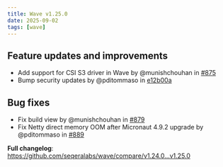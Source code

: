 ```yaml
---
title: Wave v1.25.0
date: 2025-09-02
tags: [wave]
---
```


## Feature updates and improvements

- Add support for CSI S3 driver in Wave by @munishchouhan in [#875](https://github.com/seqeralabs/wave/pull/875)
- Bump security updates by @pditommaso in [e12b00a](https://github.com/seqeralabs/wave/commit/e12b00af29ee07ae49fa4923c9eb241759f2a689)

## Bug fixes

- Fix build view by @munishchouhan in [#879](https://github.com/seqeralabs/wave/pull/879)
- Fix Netty direct memory OOM after Micronaut 4.9.2 upgrade by @pditommaso in [#889](https://github.com/seqeralabs/wave/pull/889)

**Full changelog**: https://github.com/seqeralabs/wave/compare/v1.24.0...v1.25.0
